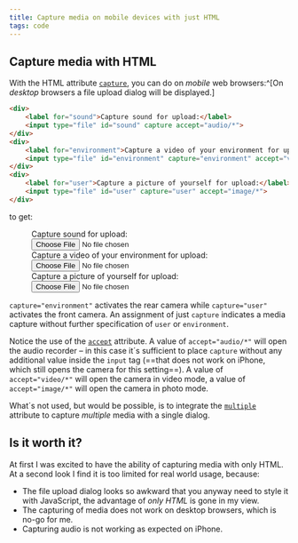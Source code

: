 ```yaml
---
title: Capture media on mobile devices with just HTML
tags: code
---
```

## Capture media with HTML

With the HTML attribute [`capture`](https://developer.mozilla.org/en-US/docs/Web/HTML/Attributes/capture), you can do on *mobile* web browsers:^[On *desktop* browsers a file upload dialog will be displayed.]

```html
<div>
    <label for="sound">Capture sound for upload:</label>
    <input type="file" id="sound" capture accept="audio/*">
</div>
<div>
    <label for="environment">Capture a video of your environment for upload:</label>
    <input type="file" id="environment" capture="environment" accept="video/*">
</div>
<div>
    <label for="user">Capture a picture of yourself for upload:</label>
    <input type="file" id="user" capture="user" accept="image/*">
</div>
```

to get:

<figure>
<div class="mry">
    <label for="sound">Capture sound for upload:</label>
    <input type="file" id="sound" capture accept="audio/*">
</div>
<div class="mry">
    <label for="environment">Capture a video of your environment for upload:</label>
    <input type="file" id="environment" capture="environment" accept="video/*">
</div>
<div class="mry">
    <label for="user">Capture a picture of yourself for upload:</label>
    <input type="file" id="user" capture="user" accept="image/*">
</div>
</figure>

`capture="environment"` activates the rear camera while `capture="user"` activates the front camera. An assignment of just `capture` indicates a media capture without further specification of `user` or `environment`.

Notice the use of the [`accept`](https://developer.mozilla.org/en-US/docs/Web/HTML/Attributes/accept) attribute. A value of `accept="audio/*"` will open the audio recorder – in this case it´s sufficient to place `capture` without any additional value inside the `input` tag (==that does not work on iPhone, which still opens the camera for this setting==). A value of `accept="video/*"` will open the camera in video mode, a value of `accept="image/*"` will open the camera in photo mode.  

What´s not used, but would be possible, is to integrate the [`multiple`](https://developer.mozilla.org/en-US/docs/Web/HTML/Attributes/multiple) attribute to capture *multiple* media with a single dialog.

## Is it worth it?

At first I was excited to have the ability of capturing media with only HTML. At a second look I find it is too limited for real world usage, because:

- The file upload dialog looks so awkward that you anyway need to style it with JavaScript, the advantage of *only HTML* is gone in my view.
- The capturing of media does not work on desktop browsers, which is no-go for me. 
- Capturing audio is not working as expected on iPhone.

